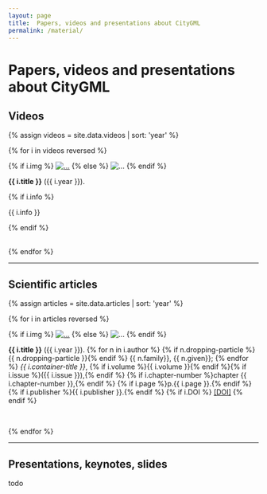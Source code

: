 ```yaml
---
layout: page
title:  Papers, videos and presentations about CityGML
permalink: /material/
---
```


# Papers, videos and presentations about CityGML

## Videos

{% assign videos = site.data.videos | sort: 'year' %}

{% for i in videos reversed %}

<div class="row">
  <div class="col-lg-3 col-md-4 col-sm-6">
    {% if i.img %}
      <a href="{{ i.link }}"><img class="img-responsive" src="/img/material/{{ i.img }}" alt="..."></a>
    {% else %}  
      <img class="img-responsive" src="http://placehold.it/350x150" alt="...">
    {% endif %}
  </div>
  <div class="col-lg-9 col-md-8 col-sm-6">
    <p><b>{{ i.title }}</b> ({{ i.year }}).<br></p>
    {% if i.info %}
      <p>{{ i.info }}</p>
    {% endif %}
  </div>
</div>
<br>

{% endfor %}

- - - 
  
## Scientific articles

{% assign articles = site.data.articles | sort: 'year' %}

{% for i in articles reversed %}

<div class="row">
  <div class="col-lg-3 col-md-4 col-sm-6">
    {% if i.img %}
      <a href="{{ i.DOI }}"><img class="img-responsive" src="/img/material/{{ i.img }}" alt="..."></a>
    {% else %}  
      <img class="img-responsive" src="http://placehold.it/350x150" alt="...">
    {% endif %}
  </div>
  <div class="col-lg-9 col-md-8 col-sm-6">
    <p>
    <b>{{ i.title }}</b>
    ({{ i.year }}).
    {% for n in i.author %}
      {% if n.dropping-particle %}{{ n.dropping-particle }}{% endif %} {{ n.family}}, {{ n.given}}; 
    {% endfor %}
    <i>{{ i.container-title }}</i>,
    {% if i.volume %}{{ i.volume }}{% endif %}{% if i.issue %}({{ i.issue }}),{% endif %}
    {% if i.chapter-number %}chapter {{ i.chapter-number }},{% endif %}
    {% if i.page %}p.{{ i.page }}.{% endif %}
    {% if i.publisher %}{{ i.publisher }}.{% endif %}
    {% if i.DOI %}
      <a href="{{ i.DOI }}">[DOI]</a>
    {% endif %}
    </p>
  </div>
</div>
<br>

{% endfor %}

- - -

## Presentations, keynotes, slides

todo